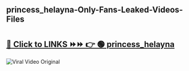 
 ## princess_helayna-Only-Fans-Leaked-Videos-Files

# <h2><a href="https://mediaupload.pro?princess_helayna">🔗 Click to LINKS ⏩⏩ 👉 🟢 princess_helayna </a></h2>

<a href="https://mediaupload.pro?princess_helayna" rel="nofollow" data-target="animated-image.originalLink"><img src="https://i.ibb.co.com/xMMVF88/686577567.gif" alt="Viral Video Original" style="max-width: 100%; display: inline-block;" data-target="animated-image.originalImage"></a>
